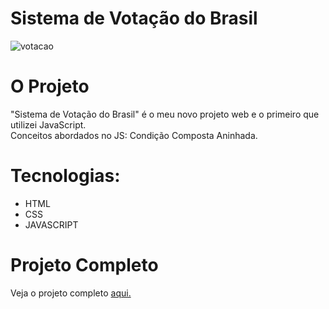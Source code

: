 # Sistema de Votação do Brasil
![votacao](https://github.com/gleysson-nunes/sistema-de-votacao-do-brasil/assets/141166513/c681b78c-3557-467b-938b-b88c22718cdc)

# O Projeto
"Sistema de Votação do Brasil" é o meu novo projeto web e o primeiro que utilizei JavaScript.<br>
Conceitos abordados no JS: Condição Composta Aninhada.

# Tecnologias:
* HTML
* CSS
* JAVASCRIPT

# Projeto Completo
Veja o projeto completo [aqui.](https://gleysson-nunes.github.io/sistema-de-votacao-do-brasil/)

